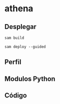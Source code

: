 # athena

## Desplegar

```ps
sam build
```

```ps
sam deploy --guided
```

## Perfil

## Modulos Python

## Código